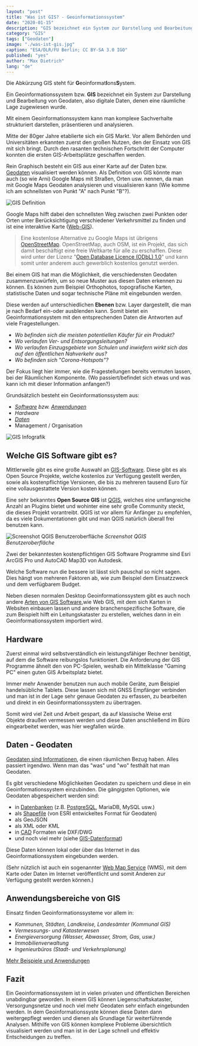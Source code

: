 ```yaml
---
layout: "post"
title: "Was ist GIS? - Geoinformationssystem"
date: "2020-01-15"
description: "GIS bezeichnet ein System zur Darstellung und Bearbeitung von Geodaten, also Daten, denen eine räumliche Lage zugewiesen wurde."
category: "GIS"
tags: ["Geodaten"]
image: "./was-ist-gis.jpg"
caption: "ESA/DLR/FU Berlin; CC BY-SA 3.0 IGO"
published: "yes"
author: "Max Dietrich"
lang: "de"
---
```


Die Abkürzung GIS steht für **G**eoinformat**I**ons**S**ystem.

Ein Geoinformationssystem bzw. **GIS** bezeichnet ein System zur Darstellung und Bearbeitung von Geodaten, also digitale Daten, denen eine räumliche Lage zugewiesen wurde.

Mit einem Geoinformationssystem kann man komplexe Sachverhalte strukturiert darstellen, präsentieren und analysieren.

Mitte der 80ger Jahre etablierte sich ein GIS Markt. Vor allem Behörden und Universitäten erkannten zuerst den großen Nutzen, den der Einsatz von GIS mit sich bringt. Durch den rasanten technischen Fortschritt der Computer konnten die ersten GIS-Arbeitsplätze geschaffen werden.

Rein Graphisch besteht ein GIS aus einer Karte auf der Daten bzw. [Geodaten](/gis/was-sind-geodaten "Was sind Geodaten") visualisiert werden können. Als Definition von GIS könnte man auch (so wie Arni) Google Maps mit Straßen, Orten usw. nennen, da man mit Google Maps Geodaten analysieren und visualisieren kann (Wie komme ich am schnellsten von Punkt "A" nach Punkt "B"?).

![GIS Definition](gis-schwarzenegger-tweet.jpg "GIS Definition")

Google Maps hilft dabei den schnellsten Weg zwischen zwei Punkten oder Orten unter Berücksichtigung verschiedener Verkehrsmittel zu finden und ist eine interaktive Karte ([Web-GIS](/gis/web-gis "Web-GIS")).

> Eine kostenlose Alternative zu Google Maps ist übrigens [OpenStreetMap](https://www.openstreetmap.de/ "OpenStreetMap"). OpenStreetMap, auch OSM, ist ein Projekt, das sich damit beschäftigt eine freie Weltkarte für alle zu erschaffen. Diese wird unter der Lizenz "[Open Database Licence (ODbL) 1.0](http://opendatacommons.org/licenses/odbl/ "Open Database Licence (ODbL) 1.0")" und kann somit unter anderem auch gewerblich kostenlos genutzt werden.

Bei einem GIS hat man die Möglichkeit, die verschiedensten Geodaten zusammenzuwürfeln, um so neue Muster aus diesen Daten erkennen zu können. Es können zum Beispiel Orthophotos, topografische Karten, statistische Daten und sogar technische Pläne mit eingebunden werden.

Diese werden auf unterschiedlichen **Ebenen** bzw. Layer dargestellt, die man je nach Bedarf ein-oder ausblenden kann. Somit bietet ein Geoinformationsystem mit den entsprechenden Daten die Antworten auf viele Fragestellungen.

* _Wo befinden sich die meisten potentiellen Käufer für ein Produkt?_
* _Wo verlaufen Ver- und Entsorgungsleitungen?_
* _Wo verlaufen Einzugsgebiete von Schulen und inwiefern wirkt sich das auf den öffentlichen Nahverkehr aus?_
* _Wo befinden sich "Corona-Hotspots"?_

Der Fokus liegt hier immer, wie die Fragestellungen bereits vermuten lassen, bei der Räumlichen Komponente. (Wo passiert/befindet sich etwas und was kann ich mit dieser Information anfangen?)

Grundsätzlich besteht ein Geoinformationssystem aus:

*   _[Software](/gis/gis-software-optionen "GIS-Software Optionen") bzw. [Anwendungen](/gis/welche-gis-anwendungen-gibt-es "GIS Anwendungen")_
*   _Hardware_
*   [_Daten_](/gis/was-sind-geodaten "Was sind Geodaten")
*   Management / Organisation

![GIS Infografik](./GIS-Grafik_2-e1556304265569.jpg "GIS Infografik")

## Welche GIS Software gibt es?

Mittlerweile gibt es eine große Auswahl an [GIS-Software](/gis/gis-software-optionen "GIS-Software Optionen"). Diese gibt es als Open Source Projekte, welche kostenlos zur Verfügung gestellt werden, sowie als kostenpflichtige Versionen, die bis zu mehreren tausend Euro für eine vollausgestattete Version kosten können.

Eine sehr bekanntes **Open Source GIS** ist [QGIS](https://www.qgis.org/de/site/ "QGIS"), welches eine umfangreiche Anzahl an Plugins bietet und wohinter eine sehr große Community steckt, die dieses Projekt vorantreibt. QGIS ist vor allem für Anfänger zu empfehlen, da es viele Dokumentationen gibt und man QGIS natürlich überall frei benutzen kann.

![Screenshot QGIS Benutzeroberfläche](./screenshot_qgis.png "Screenshot QGIS Benutzeroberfläche")
*Screenshot QGIS Benutzeroberfläche*

Zwei der bekanntesten kostenpflichtigen GIS Software Programme sind Esri ArcGIS Pro und AutoCAD Map3D von Autodesk.

Welche Software nun die bessere ist lässt sich pauschal so nicht sagen. Dies hängt von mehreren Faktoren ab, wie zum Beispiel dem Einsatzzweck und dem verfügbarem Budget.

Neben diesen normalen Desktop Geoinformationssystem gibt es auch noch andere [Arten von GIS Software](/gis/gis-software-kategorien "Arten von GIS Software"),wie Web GIS, mit dem sich Karten in Websiten einbauen lassen und andere branchenspezifische Software, die zum Beispielt hilft ein Leitungskataster zu erstellen, welches dann in ein Geoinformationssystem importiert wird.

## Hardware

Zuerst einmal wird selbstverständlich ein leistungsfähiger Rechner benötigt, auf dem die Software reibungslos funktioniert. Die Anforderung der GIS Programme ähnelt den von PC-Spielen, weshalb ein Mittelklasse "Gaming PC" einen guten GIS Arbeitsplatz bietet.

Immer mehr Anwender benutzen nun auch mobile Geräte, zum Beispiel handelsübliche Tablets. Diese lassen sich mit GNSS Empfänger verbinden und man ist in der Lage sehr genaue Geodaten zu erfassen, zu bearbeiten und direkt in ein Geoinformationssystem zu übertragen.

Somit wird viel Zeit und Arbeit gespart, da auf klassische Weise erst Objekte draußen vermessen werden und diese Daten anschließend im Büro eingearbeitet werden, was hier wegfallen würde.

## Daten - Geodaten

[Geodaten sind Informationen](/gis/was-sind-geodaten "Was sind Geodaten"), die einen räumlichen Bezug haben. Alles passiert irgendwo. Wenn man das "was" und "wo" festhält hat man Geodaten.

Es gibt verschiedene Möglichkeiten Geodaten zu speichern und diese in ein Geoinformationssystem einzubinden. Die gängigsten Optionen, wie Geodaten abgespeichert werden sind:

*   in [Datenbanken](/gis/geo-datenbank-optionen "GIS-Datenbanken") (z.B. [PostgreSQL](/gis/postgis-qgis "PostgreSQL"), MariaDB, MySQL usw.)
*   als [Shapefile](/gis/was-ist-ein-shapefile-shp-dbf-shx "Was ist ein Shapefile") (von ESRI entwickeltes Format für Geodaten)
*   als GeoJSON
*   als XML oder KML
*   in [CAD](/gis/unterschied-cad-gis "Unterschied GIS-CAD") Formaten wie DXF/DWG
*   und noch viel mehr (siehe [GIS-Datenformat](https://de.wikipedia.org/wiki/GIS-Datenformat "GIS-Datenformate"))

Diese Daten können lokal oder über das Internet in das Geoinformationssystem eingebunden werden.

(Sehr nützlich ist auch ein sogenannter [Web Map Service](/gis/wms-wmts "Web Map Service") (WMS), mit dem Karte oder Daten im Internet veröffentlicht und somit Anderen zur Verfügung gestellt werden können.)

## Anwendungsbereiche von GIS

Einsatz finden Geoinformationssysteme vor allem in:

*   _Kommunen, Städten, Landkreise, Landesämter (Kommunal GIS)_
*   _Vermessungs- und Katasterwesen_
*   _Energieversorgung (Wasser, Abwasser, Strom, Gas, usw.)_
*   _Immobilienverwaltung_
*   _Ingenieurbüros (Stadt- und Verkehrsplanung)_

[Mehr Beispiele und Anwendungen](/gis/welche-gis-anwendungen-gibt-es "GIS-Anwendungen")

## Fazit

Ein Geoinformationssystem ist in vielen privaten und öffentlichen Bereichen unabdingbar geworden. In einem GIS können Liegenschaftskataster, Versorgungsnetze und noch viel mehr Geodaten sehr einfach eingebunden werden. In dem Geoinformationssyste können diese Daten dann weitergepflegt werden und dienen als Grundlage für weiterführende Analysen. Mithilfe von GIS können komplexe Probleme übersichtlich visualisiert werden und man ist in der Lage schnell und effektiv Entscheidungen zu treffen.